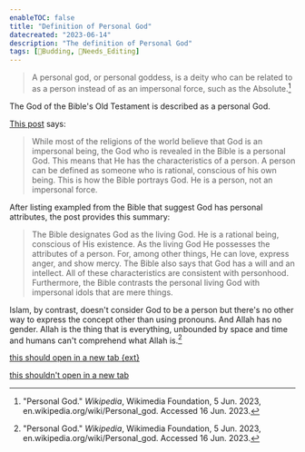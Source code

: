 ```yaml
---
enableTOC: false
title: "Definition of Personal God"
datecreated: "2023-06-14"
description: "The definition of Personal God"
tags: [🌿Budding, 📝Needs_Editing]
---
```

>A personal god, or personal goddess, is a deity who can be related to as a person instead of as an impersonal force, such as the Absolute.[^1]

[^1]:"Personal God." _Wikipedia_, Wikimedia Foundation, 5 Jun. 2023, en.wikipedia.org/wiki/Personal_god. Accessed 16 Jun. 2023.

The God of the Bible's Old Testament is described as a personal God.

[This post](https://www.blueletterbible.org/faq/don_stewart/don_stewart_1277.cfm) says:

>While most of the religions of the world believe that God is an impersonal being, the God who is revealed in the Bible is a personal God. This means that He has the characteristics of a person. A person can be defined as someone who is rational, conscious of his own being. This is how the Bible portrays God. He is a person, not an impersonal force.

After listing exampled from the Bible that suggest God has personal attributes, the post provides this summary:

>The Bible designates God as the living God. He is a rational being, conscious of His existence. As the living God He possesses the attributes of a person. For, among other things, He can love, express anger, and show mercy. The Bible also says that God has a will and an intellect. All of these characteristics are consistent with personhood. Furthermore, the Bible contrasts the personal living God with impersonal idols that are mere things.

Islam, by contrast, doesn't consider God to be a person but there's no other way to express the concept other than using pronouns. And Allah has no gender. Allah is the thing that is everything, unbounded by space and time and humans can't comprehend what Allah is.[^2] 
[^2]: "Personal God." _Wikipedia_, Wikimedia Foundation, 5 Jun. 2023, en.wikipedia.org/wiki/Personal_god. Accessed 16 Jun. 2023.

[this should open in a new tab {ext}](https://grantstracks.com)

[this shouldn't open in a new tab](https://grantstracks.com)